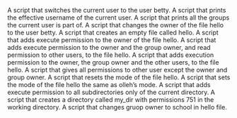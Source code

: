 A script that switches the current user to the user betty.
A script that prints the effective username of the current user.
A script that prints all the groups the current user is part of.
A script that changes the owner of the file hello to the user betty.
A script that creates an empty file called hello.
A script that adds execute permission to the owner of the file hello.
A script that adds execute permission to the owner and the group owner, and read permission to other users, to the file hello.
A script that adds execution permission to the owner, the group owner and the other users, to the file hello.
A script that gives all permissions to other user except the owner and group owner.
A script that resets the mode of the file hello.
A script that sets the mode of the file hello the same as olleh’s mode.
A script that adds execute permission to all subdirectories only of the current directory.
A script that creates a directory called my_dir with permissions 751 in the working directory.
A script that changes gruop owner to school in hello file.
